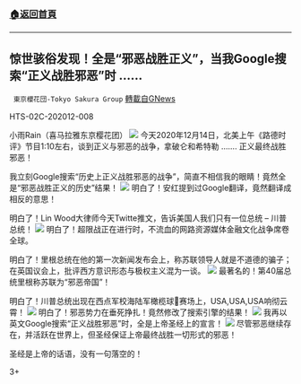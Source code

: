###  [:house:返回首頁](https://github.com/ourhimalayas/txt)
---

## 惊世骇俗发现！全是“邪恶战胜正义”，当我Google搜索“正义战胜邪恶”时 &#8230;&#8230;
` 東京櫻花団-Tokyo Sakura Group` [轉載自GNews](https://gnews.org/zh-hans/651154/)

HTS-02C-202012-008

小雨Rain（喜马拉雅东京樱花团）
![]()![](https://gnews-media-offload.s3.amazonaws.com/wp-content/uploads/2020/12/14223546/%E7%94%BB%E5%83%8F%EF%BC%91-6.jpeg)
今天2020年12月14日，北美上午《路德时评》节目1:10左右，谈到正义与邪恶的战争，拿破仑和希特勒 ……. 正义最终战胜邪恶！

我立刻Google搜索“历史上正义战胜邪恶的战争”，简直不相信我的眼睛！竟然全是“邪恶战胜正义的历史”结果！
![]()![](https://gnews-media-offload.s3.amazonaws.com/wp-content/uploads/2020/12/14223609/%E7%94%BB%E5%83%8F%EF%BC%92-6.jpeg)
明白了！安红提到过Google翻译，竟然翻译成相反的意思！

明白了！Lin Wood大律师今天Twitte推文，告诉美国人我们只有一位总统 – 川普总统！
![]()![](https://gnews-media-offload.s3.amazonaws.com/wp-content/uploads/2020/12/14223756/%E7%94%BB%E5%83%8F%EF%BC%93-5.jpeg)
明白了！超限战正在进行时，不流血的网路资源媒体金融文化战争席卷全球。

明白了！里根总统在他的第一次新闻发布会上，称苏联领导人就是不道德的骗子；在英国议会上，批评西方意识形态与极权主义混为一谈。
![]()![](https://gnews-media-offload.s3.amazonaws.com/wp-content/uploads/2020/12/14223834/%E7%94%BB%E5%83%8F%EF%BC%96-1.jpeg)
最著名的！第40届总统里根称苏联为“邪恶帝国”！

明白了！川普总统出现在西点军校海陆军橄榄球🏈赛场上，USA,USA,USA响彻云霄！
![]()![](https://gnews-media-offload.s3.amazonaws.com/wp-content/uploads/2020/12/14223851/%E7%94%BB%E5%83%8F%EF%BC%97-1.jpeg)
明白了！邪恶势力在垂死挣扎！竟然修改了搜索引擎的结果！
![]()![](https://gnews-media-offload.s3.amazonaws.com/wp-content/uploads/2020/12/14223915/%E7%94%BB%E5%83%8F9-4.jpeg)
我再以英文Google搜索“正义战胜邪恶”时，全是上帝圣经上的宣言！
![]()![](https://gnews-media-offload.s3.amazonaws.com/wp-content/uploads/2020/12/14223937/%E7%94%BB%E5%83%8F10-2.jpeg)
尽管邪恶继续存在，并活跃在世界上，但圣经保证上帝最终战胜一切形式的邪恶！

圣经是上帝的话语，没有一句落空的！

3+
